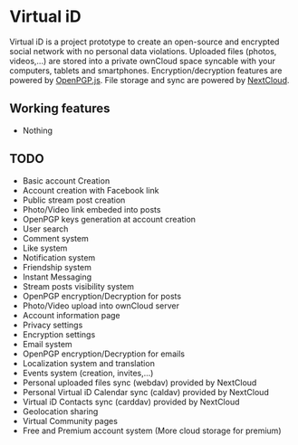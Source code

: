 # Virtual iD

Virtual iD is a project prototype to create an open-source and encrypted social network with no personal data violations. Uploaded files (photos, videos,...) are stored into a private ownCloud space syncable with your computers, tablets and smartphones. Encryption/decryption features are powered by [OpenPGP.js](https://github.com/openpgpjs/openpgpjs). File storage and sync are powered by [NextCloud](https://nextcloud.com/).

## Working features
- Nothing

## TODO
- Basic account Creation
- Account creation with Facebook link
- Public stream post creation
- Photo/Video link embeded into posts
- OpenPGP keys generation at account creation
- User search
- Comment system
- Like system
- Notification system
- Friendship system
- Instant Messaging
- Stream posts visibility system
- OpenPGP encryption/Decryption for posts
- Photo/Video upload into ownCloud server
- Account information page
- Privacy settings
- Encryption settings
- Email system
- OpenPGP encryption/Decryption for emails
- Localization system and translation
- Events system (creation, invites,...)
- Personal uploaded files sync (webdav) provided by NextCloud
- Personal Virtual iD Calendar sync (caldav) provided by NextCloud
- Virtual iD Contacts sync (carddav) provided by NextCloud
- Geolocation sharing
- Virtual Community pages
- Free and Premium account system (More cloud storage for premium)
